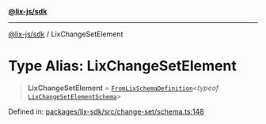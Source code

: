 [**@lix-js/sdk**](../README.md)

***

[@lix-js/sdk](../README.md) / LixChangeSetElement

# Type Alias: LixChangeSetElement

> **LixChangeSetElement** = [`FromLixSchemaDefinition`](FromLixSchemaDefinition.md)\<*typeof* [`LixChangeSetElementSchema`](../variables/LixChangeSetElementSchema.md)\>

Defined in: [packages/lix-sdk/src/change-set/schema.ts:148](https://github.com/opral/monorepo/blob/fb8153a2c5d4710eaaabf056fe653be88060a185/packages/lix-sdk/src/change-set/schema.ts#L148)
